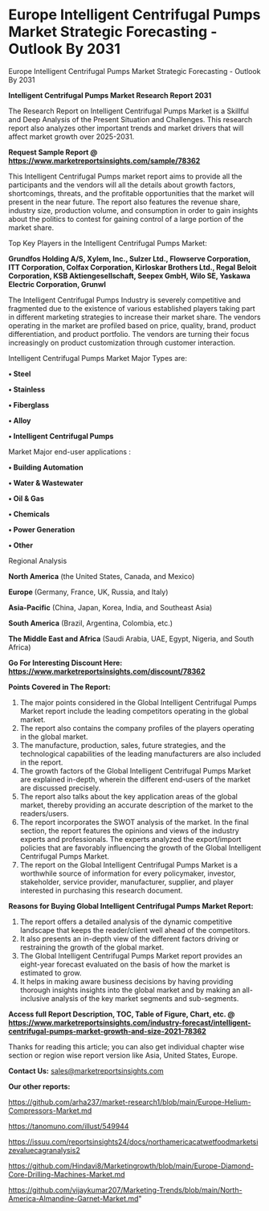 # Europe Intelligent Centrifugal Pumps Market Strategic Forecasting - Outlook By 2031
Europe Intelligent Centrifugal Pumps Market Strategic Forecasting - Outlook By 2031

<strong>Intelligent Centrifugal Pumps Market Research Report 2031</strong>

The Research Report on Intelligent Centrifugal Pumps Market is a Skillful and Deep Analysis of the Present Situation and Challenges. This research report also analyzes other important trends and market drivers that will affect market growth over 2025-2031.

<strong>Request Sample Report @ <a href=https://www.marketreportsinsights.com/sample/78362>https://www.marketreportsinsights.com/sample/78362</a></strong>

This Intelligent Centrifugal Pumps market report aims to provide all the participants and the vendors will all the details about growth factors, shortcomings, threats, and the profitable opportunities that the market will present in the near future. The report also features the revenue share, industry size, production volume, and consumption in order to gain insights about the politics to contest for gaining control of a large portion of the market share.

Top Key Players in the Intelligent Centrifugal Pumps Market:

<strong>Grundfos Holding A/S, Xylem, Inc., Sulzer Ltd., Flowserve Corporation, ITT Corporation, Colfax Corporation, Kirloskar Brothers Ltd., Regal Beloit Corporation, KSB Aktiengesellschaft, Seepex GmbH, Wilo SE, Yaskawa Electric Corporation, Grunwl</strong>

The Intelligent Centrifugal Pumps Industry is severely competitive and fragmented due to the existence of various established players taking part in different marketing strategies to increase their market share. The vendors operating in the market are profiled based on price, quality, brand, product differentiation, and product portfolio. The vendors are turning their focus increasingly on product customization through customer interaction.

Intelligent Centrifugal Pumps Market Major Types are:

<strong>• Steel

• Stainless

• Fiberglass

• Alloy

• Intelligent Centrifugal Pumps</strong>

Market Major end-user applications :

<strong>• Building Automation

• Water & Wastewater

• Oil & Gas

• Chemicals

• Power Generation

• Other</strong>

Regional Analysis

</u><strong><b>North America</b></strong> (the United States, Canada, and Mexico)

<strong><b>Europe </b></strong>(Germany, France, UK, Russia, and Italy)

<strong><b>Asia-Pacific</b></strong> (China, Japan, Korea, India, and Southeast Asia)

<strong><b>South America</b></strong> (Brazil, Argentina, Colombia, etc.)

<strong><b>The Middle East and Africa</b></strong> (Saudi Arabia, UAE, Egypt, Nigeria, and South Africa)

<strong>Go For Interesting Discount Here: <a href=https://www.marketreportsinsights.com/discount/78362>https://www.marketreportsinsights.com/discount/78362</a></strong>

<strong>Points Covered in The Report:</strong>
<ol>
  <li>The major points considered in the Global Intelligent Centrifugal Pumps Market report include the leading competitors operating in the global market.</li>
  <li>The report also contains the company profiles of the players operating in the global market.</li>
  <li>The manufacture, production, sales, future strategies, and the technological capabilities of the leading manufacturers are also included in the report.</li>
  <li>The growth factors of the Global Intelligent Centrifugal Pumps Market are explained in-depth, wherein the different end-users of the market are discussed precisely.</li>
  <li>The report also talks about the key application areas of the global market, thereby providing an accurate description of the market to the readers/users.</li>
  <li>The report incorporates the SWOT analysis of the market. In the final section, the report features the opinions and views of the industry experts and professionals. The experts analyzed the export/import policies that are favorably influencing the growth of the Global Intelligent Centrifugal Pumps Market.</li>
  <li>The report on the Global Intelligent Centrifugal Pumps Market is a worthwhile source of information for every policymaker, investor, stakeholder, service provider, manufacturer, supplier, and player interested in purchasing this research document.</li>
</ol>
<strong>Reasons for Buying Global Intelligent Centrifugal Pumps Market Report:</strong>

<ol>
  <li>The report offers a detailed analysis of the dynamic competitive landscape that keeps the reader/client well ahead of the competitors.</li>
  <li>It also presents an in-depth view of the different factors driving or restraining the growth of the global market.</li>
  <li>The Global Intelligent Centrifugal Pumps Market report provides an eight-year forecast evaluated on the basis of how the market is estimated to grow.</li>
  <li>It helps in making aware business decisions by having providing thorough insights insights into the global market and by making an all-inclusive analysis of the key market segments and sub-segments.</li>
</ol>
<strong>Access full Report Description, TOC, Table of Figure, Chart, etc. @ <a href=https://www.marketreportsinsights.com/industry-forecast/intelligent-centrifugal-pumps-market-growth-and-size-2021-78362>https://www.marketreportsinsights.com/industry-forecast/intelligent-centrifugal-pumps-market-growth-and-size-2021-78362</a></strong>


Thanks for reading this article; you can also get individual chapter wise section or region wise report version like Asia, United States, Europe.

<strong>Contact Us:</strong>
sales@marketreportsinsights.com

<strong>Our other reports:</strong>

<a href=https://github.com/arha237/market-research1/blob/main/Europe-Helium-Compressors-Market.md>https://github.com/arha237/market-research1/blob/main/Europe-Helium-Compressors-Market.md</a>

<a href=https://tanomuno.com/illust/549944>https://tanomuno.com/illust/549944</a>

<a href=https://issuu.com/reportsinsights24/docs/northamericacatwetfoodmarketsizevaluecagranalysis2>https://issuu.com/reportsinsights24/docs/northamericacatwetfoodmarketsizevaluecagranalysis2</a>

<a href=https://github.com/Hindavi8/Marketingrowth/blob/main/Europe-Diamond-Core-Drilling-Machines-Market.md>https://github.com/Hindavi8/Marketingrowth/blob/main/Europe-Diamond-Core-Drilling-Machines-Market.md</a>

<a href=https://github.com/vijaykumar207/Marketing-Trends/blob/main/North-America-Almandine-Garnet-Market.md>https://github.com/vijaykumar207/Marketing-Trends/blob/main/North-America-Almandine-Garnet-Market.md</a>"
